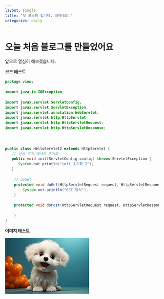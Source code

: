 ```yaml
---
layout: single
title: "첫 포스팅 입니다. 설레네요."
categories: daily
---
```


# 오늘 처음 블로그를 만들었어요

앞으로 열심히 해보겠습니다.

**코드 테스트**

```java
package view;

import java.io.IOException;

import javax.servlet.ServletConfig;
import javax.servlet.ServletException;
import javax.servlet.annotation.WebServlet;
import javax.servlet.http.HttpServlet;
import javax.servlet.http.HttpServletRequest;
import javax.servlet.http.HttpServletResponse;



public class HelloServlet2 extends HttpServlet {
   // 생성 주기 메서드 초기화   
   public void init(ServletConfig config) throws ServletException {
      System.out.println("init 초기화 2");
   }

    // doGet
    protected void doGet(HttpServletRequest request, HttpServletResponse response) throws ServletException, IOException {
        System.out.println("GET 방식");
    }

    protected void doPost(HttpServletRequest request, HttpServletResponse response) throws ServletException, IOException {    

    }
}
```

**이미지 테스트**



![images.jpg](../images/2024-04-12-first/c233d7f1501d9c83e4744e44c5f6d1809320f96c.jpg)
